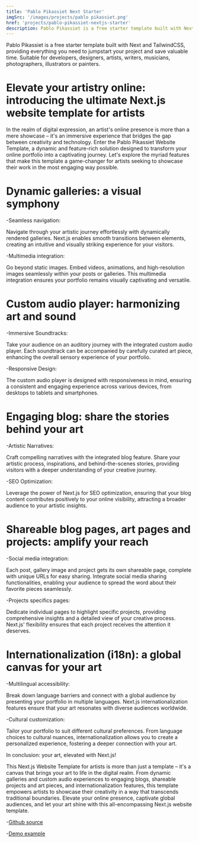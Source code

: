 ```yaml
---
title: 'Pablo Pikassiet Next Starter'
imgSrc: '/images/projects/pablo pikassiet.png'
href: 'projects/pablo-pikassiet-nextjs-starter'
description: Pablo Pikassiet is a free starter template built with Next and TailwindCSS, providing everything you need to jumpstart your project and save valuable time. Suitable for developers, designers, artists, writers, musicians, photographers, illustrators or painters.
---
```


Pablo Pikassiet is a free starter template built with Next and TailwindCSS, providing everything you need to jumpstart your project and save valuable time. Suitable for developers, designers, artists, writers, musicians, photographers, illustrators or painters.

# Elevate your artistry online: introducing the ultimate Next.js website template for artists

In the realm of digital expression, an artist's online presence is more than a mere showcase – it's an immersive experience that bridges the gap between creativity and technology. Enter the Pablo Pikassiet Website Template, a dynamic and feature-rich solution designed to transform your online portfolio into a captivating journey. Let's explore the myriad features that make this template a game-changer for artists seeking to showcase their work in the most engaging way possible.

# Dynamic galleries: a visual symphony

-Seamless navigation:

Navigate through your artistic journey effortlessly with dynamically rendered galleries. Next.js enables smooth transitions between elements, creating an intuitive and visually striking experience for your visitors.

-Multimedia integration:

Go beyond static images. Embed videos, animations, and high-resolution images seamlessly within your posts or galleries. This multimedia integration ensures your portfolio remains visually captivating and versatile.

# Custom audio player: harmonizing art and sound

-Immersive Soundtracks:

Take your audience on an auditory journey with the integrated custom audio player. Each soundtrack can be accompanied by carefully curated art piece, enhancing the overall sensory experience of your portfolio.

-Responsive Design:

The custom audio player is designed with responsiveness in mind, ensuring a consistent and engaging experience across various devices, from desktops to tablets and smartphones.

# Engaging blog: share the stories behind your art

-Artistic Narratives:

Craft compelling narratives with the integrated blog feature. Share your artistic process, inspirations, and behind-the-scenes stories, providing visitors with a deeper understanding of your creative journey.

-SEO Optimization:

Leverage the power of Next.js for SEO optimization, ensuring that your blog content contributes positively to your online visibility, attracting a broader audience to your artistic insights.

# Shareable blog pages, art pages and projects: amplify your reach

-Social media integration:

Each post, gallery image and project gets its own shareable page, complete with unique URLs for easy sharing. Integrate social media sharing functionalities, enabling your audience to spread the word about their favorite pieces seamlessly.

-Projects specifics pages:

Dedicate individual pages to highlight specific projects, providing comprehensive insights and a detailed view of your creative process. Next.js' flexibility ensures that each project receives the attention it deserves.

# Internationalization (i18n): a global canvas for your art

-Multilingual accessibility:

Break down language barriers and connect with a global audience by presenting your portfolio in multiple languages. Next.js internationalization features ensure that your art resonates with diverse audiences worldwide.

-Cultural customization:

Tailor your portfolio to suit different cultural preferences. From language choices to cultural nuances, internationalization allows you to create a personalized experience, fostering a deeper connection with your art.

In conclusion: your art, elevated with Next.js!

This Next.js Website Template for artists is more than just a template – it's a canvas that brings your art to life in the digital realm. From dynamic galleries and custom audio experiences to engaging blogs, shareable projects and art pieces, and internationalization features, this template empowers artists to showcase their creativity in a way that transcends traditional boundaries. Elevate your online presence, captivate global audiences, and let your art shine with this all-encompassing Next.js website template.

-[Github source](https://github.com/PxlSyl/pablo-pikassiet-next-starter)

-[Demo example](https://pablo-pikassiet-next-starter.vercel.app/)
